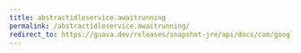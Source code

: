 ```yaml
---
title: abstractidleservice.awaitrunning
permalink: /abstractidleservice.awaitrunning/
redirect_to: https://guava.dev/releases/snapshot-jre/api/docs/com/google/common/util/concurrent/AbstractIdleService.html#awaitRunning--
---
```

